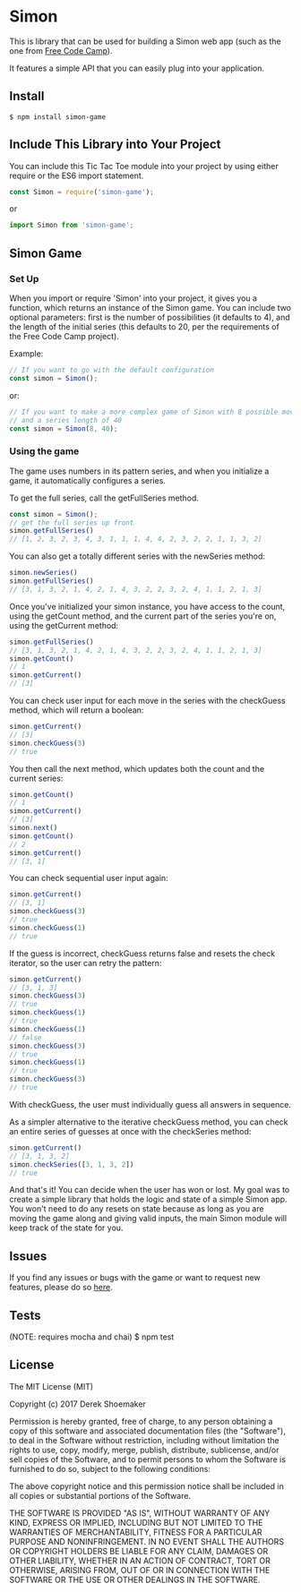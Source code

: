 # Simon

This is library that can be used for building a Simon web app (such as the one
from [Free Code Camp](https://www.freecodecamp.com/challenges/build-a-simon-game)).

It features a simple API that you can easily plug into your application.

## Install
    $ npm install simon-game

## Include This Library into Your Project
You can include this Tic Tac Toe module into your project by using either
require or the ES6 import statement.
```javascript
const Simon = require('simon-game');
```
or
```javascript
import Simon from 'simon-game';
```

## Simon Game

### Set Up
When you import or require 'Simon' into your project, it gives you a function,
which returns an instance of the Simon game. You can include two optional
parameters: first is the number of possibilities (it defaults to 4), and the
length of the initial series (this defaults to 20, per the requirements of the
Free Code Camp project).

Example:
```javascript
// If you want to go with the default configuration
const simon = Simon();
```
or:
```javascript
// If you want to make a more complex game of Simon with 8 possible moves and
// and a series length of 40
const simon = Simon(8, 40);
```

### Using the game
The game uses numbers in its pattern series, and when you initialize a game, it
automatically configures a series.

To get the full series, call the getFullSeries method.
```javascript
const simon = Simon();
// get the full series up front
simon.getFullSeries()
// [1, 2, 3, 2, 3, 4, 3, 1, 1, 1, 4, 4, 2, 3, 2, 2, 1, 1, 3, 2]
```

You can also get a totally different series with the newSeries method:

```javascript
simon.newSeries()
simon.getFullSeries()
// [3, 1, 3, 2, 1, 4, 2, 1, 4, 3, 2, 2, 3, 2, 4, 1, 1, 2, 1, 3]
```


Once you've initialized your simon instance, you have access to the count, using
the getCount method, and the current part of the series you're on, using the
getCurrent method:
```javascript
simon.getFullSeries()
// [3, 1, 3, 2, 1, 4, 2, 1, 4, 3, 2, 2, 3, 2, 4, 1, 1, 2, 1, 3]
simon.getCount()
// 1
simon.getCurrent()
// [3]
```

You can check user input for each move in the series with the checkGuess method,
which will return a boolean:
```javascript
simon.getCurrent()
// [3]
simon.checkGuess(3)
// true
```
You then call the next method, which updates both the count and the current
series:
```javascript
simon.getCount()
// 1
simon.getCurrent()
// [3]
simon.next()
simon.getCount()
// 2
simon.getCurrent()
// [3, 1]
```

You can check sequential user input again:
```javascript
simon.getCurrent()
// [3, 1]
simon.checkGuess(3)
// true
simon.checkGuess(1)
// true
```

If the guess is incorrect, checkGuess returns false and resets the check
iterator, so the user can retry the pattern:
```javascript
simon.getCurrent()
// [3, 1, 3]
simon.checkGuess(3)
// true
simon.checkGuess(1)
// true
simon.checkGuess(1)
// false
simon.checkGuess(3)
// true
simon.checkGuess(1)
// true
simon.checkGuess(3)
// true
```

With checkGuess, the user must individually guess all answers in sequence.

As a simpler alternative to the iterative checkGuess method, you can check an
entire series of guesses at once with the checkSeries method:
```javascript
simon.getCurrent()
// [3, 1, 3, 2]
simon.checkSeries([3, 1, 3, 2])
// true
```

And that's it! You can decide when the user has won or lost. My goal was to
create a simple library that holds the logic and state of a simple Simon app.
You won't need to do any resets on state because as long as you are moving the
game along and giving valid inputs, the main Simon module will keep track of the
state for you.

## Issues
If you find any issues or bugs with the game or want to request new features,
please do so [here](https://github.com/shoemakerdr/simon-api/issues).

## Tests
(NOTE: requires mocha and chai)
    $ npm test

## License

The MIT License (MIT)

Copyright (c) 2017 Derek Shoemaker

Permission is hereby granted, free of charge, to any person obtaining a copy of
this software and associated documentation files (the "Software"), to deal in
the Software without restriction, including without limitation the rights to
use, copy, modify, merge, publish, distribute, sublicense, and/or sell copies of
the Software, and to permit persons to whom the Software is furnished to do so,
subject to the following conditions:

The above copyright notice and this permission notice shall be included in all
copies or substantial portions of the Software.

THE SOFTWARE IS PROVIDED "AS IS", WITHOUT WARRANTY OF ANY KIND, EXPRESS OR
IMPLIED, INCLUDING BUT NOT LIMITED TO THE WARRANTIES OF MERCHANTABILITY, FITNESS
FOR A PARTICULAR PURPOSE AND NONINFRINGEMENT. IN NO EVENT SHALL THE AUTHORS OR
COPYRIGHT HOLDERS BE LIABLE FOR ANY CLAIM, DAMAGES OR OTHER LIABILITY, WHETHER
IN AN ACTION OF CONTRACT, TORT OR OTHERWISE, ARISING FROM, OUT OF OR IN
CONNECTION WITH THE SOFTWARE OR THE USE OR OTHER DEALINGS IN THE SOFTWARE.
